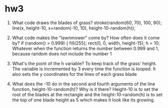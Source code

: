 # hw3
1. What code draws the blades of grass?
stroke(random(60, 70), 100, 90);
  line(x, height-10, x+random(-10, 10), height-10-random(h));

2. What code makes the "lawnmower" come by? How often does it come by?
   if (random() > 0.999) {
    fill(255);
    rect(0, 0, width, height-15);
    h = 10;
Whatever when the function returns the number between 0.999 and 1, because random does not include the number 1

3. What's the point of the h variable?
To keep track of the grass' height. The variable is incremented by 3 every time the function is looped. It also sets the y coordinates for the lines of each grass blade

4. What does the -10 do in the second and fourth arguments of the line function, height-10-random(h)? Why is it there?
Height-10 is to set the root of the blades at the rectangle and the height-10-random(h) is to set the top of one blade height as 5 which makes it look like its growing.

